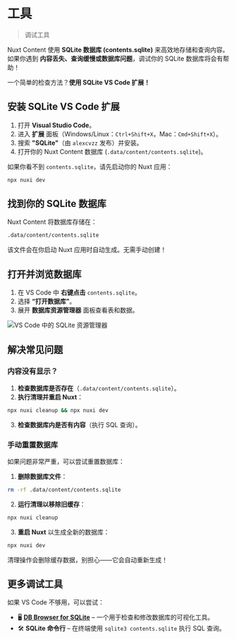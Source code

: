 # 工具

> 调试工具

Nuxt Content 使用 **SQLite 数据库 (contents.sqlite)** 来高效地存储和查询内容。如果你遇到 **内容丢失、查询缓慢或数据库问题**，调试你的 SQLite 数据库将会有帮助！

<callout icon="i-simple-icons-visualstudiocode" to="https://marketplace.visualstudio.com/items?itemName=alexcvzz.vscode-sqlite">

一个简单的检查方法？**使用 SQLite VS Code 扩展！**

</callout>

## 安装 SQLite VS Code 扩展

1. 打开 **Visual Studio Code**。
2. 进入 **扩展** 面板（Windows/Linux：`Ctrl+Shift+X`，Mac：`Cmd+Shift+X`）。
3. 搜索 **"SQLite"**（由 `alexcvzz` 发布）并安装。
4. 打开你的 Nuxt Content 数据库 (`.data/content/contents.sqlite`)。

<tip icon="i-lucide-lightbulb">

如果你看不到 `contents.sqlite`，请先启动你的 Nuxt 应用：

```bash [终端]
npx nuxi dev
```

</tip>

## 找到你的 SQLite 数据库

Nuxt Content 将数据库存储在：

```bash
.data/content/contents.sqlite
```

<note to="https://nuxt.com/docs/getting-started/prerendering">

该文件会在你启动 Nuxt 应用时自动生成。无需手动创建！

</note>

## 打开并浏览数据库

1. 在 VS Code 中 **右键点击** `contents.sqlite`。
2. 选择 **“打开数据库”**。
3. 展开 **数据库资源管理器** 面板查看表和数据。

![VS Code 中的 SQLite 资源管理器](https://github.com/user-attachments/assets/c9f22c4c-7a95-43e8-ab03-aa76f2e49c8e)

## 解决常见问题

### 内容没有显示？

1. **检查数据库是否存在**（`.data/content/contents.sqlite`）。
2. **执行清理并重启 Nuxt**：
```bash [终端]
npx nuxi cleanup && npx nuxi dev
```
3. **检查数据库内是否有内容**（执行 SQL 查询）。

### 手动重置数据库

如果问题非常严重，可以尝试重置数据库：

1. **删除数据库文件**：
```bash [终端]
rm -rf .data/content/contents.sqlite
```
2. **运行清理以移除旧缓存**：
```bash [终端]
npx nuxi cleanup
```
3. **重启 Nuxt** 以生成全新的数据库：
```bash [终端]
npx nuxi dev
```

<note icon="i-lucide-triangle-alert">

清理操作会删除缓存数据，别担心——它会自动重新生成！

</note>

## 更多调试工具

如果 VS Code 不够用，可以尝试：

- 🖥️ [**DB Browser for SQLite**](https://sqlitebrowser.org/) – 一个用于检查和修改数据库的可视化工具。
- 🛠️ **SQLite 命令行** – 在终端使用 `sqlite3 contents.sqlite` 执行 SQL 查询。
